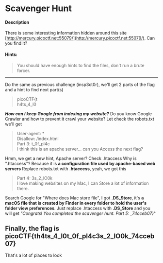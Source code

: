 # Scavenger Hunt

#### Description
There is some interesting information hidden around this site [http://mercury.picoctf.net:55079/](http://mercury.picoctf.net:55079/). Can you find it?
#### Hints: 

> You should have enough hints to find the files, don't run a brute forcer.
----------------------------------------------------------------------
Do the same as previous challenge (insp3ct0r), we'll get 2 parts of the flag and a hint to find next part(s)
> picoCTF{t<br>
> h4ts_4_l0<br>

***How can I keep Google from indexing my website?***
Do you know Google Crawler and how to prevent it crawl your website? Let check the robots.txt we'll get 
> User-agent: * <br>
Disallow: /index.html<br>
 Part 3: t_0f_pl4c<br>
 I think this is an apache server... can you Access the next flag?

Hmm, we get a new hint, Apache server? Check .htaccess
Why is ".htaccess"? Because it is **a configuration file used by apache-based web servers**
Replace robots.txt with **.htaccess**, yeah, we got this 
>Part 4: 3s_2_lO0k<br>
>I love making websites on my Mac, I can Store a lot of information there.

Search Google for "Where does Mac store file", I got **.DS_Store**, it's **a macOS file that is created by Finder in every folder to hold the user's folder view preferences**. Just replace .htaccess with **.DS_Store** and you will get *"Congrats! You completed the scavenger hunt. Part 5: _74cceb07}''*


## Finally, the flag is picoCTF{th4ts_4_l0t_0f_pl4c3s_2_lO0k_74cceb07}
That's a lot of places to look 
